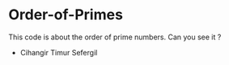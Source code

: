 # Order-of-Primes
This code is about the order of prime numbers.
Can you see it ?

- Cihangir Timur Sefergil
